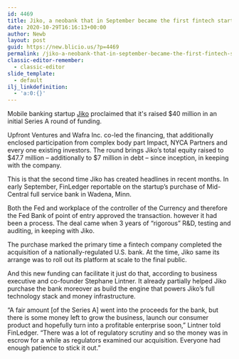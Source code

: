 ```yaml
---
id: 4469
title: Jiko, a neobank that in September became the first fintech startup to acquire a nationally regulated US bank
date: 2020-10-29T16:16:13+00:00
author: Newb
layout: post
guid: https://new.blicio.us/?p=4469
permalink: /jiko-a-neobank-that-in-september-became-the-first-fintech-startup-to-acquire-a-nationally-regulated-us-bank/
classic-editor-remember:
  - classic-editor
slide_template:
  - default
ilj_linkdefinition:
  - 'a:0:{}'
---
```

Mobile banking startup [Jiko](https://jiko.io/) proclaimed that it's raised $40 million in an initial Series A round of funding.

Upfront Ventures and Wafra Inc. co-led the financing, that additionally enclosed participation from complex body part Impact, NYCA Partners and every one existing investors. The round brings Jiko’s total equity raised to $47.7 million – additionally to $7 million in debt – since inception, in keeping with the company.

This is that the second time Jiko has created headlines in recent months. In early September, FinLedger reportable on the startup’s purchase of Mid-Central full service bank in Wadena, Minn.

Both the Fed and workplace of the controller of the Currency and therefore the Fed Bank of point of entry approved the transaction. however it had been a process. The deal came when 3 years of “rigorous” R&D, testing and auditing, in keeping with Jiko.

The purchase marked the primary time a fintech company completed the acquisition of a nationally-regulated U.S. bank. At the time, Jiko same its arrange was to roll out its platform at scale to the final public.

And this new funding can facilitate it just do that, according to business executive and co-founder Stephane Lintner. It already partially helped Jiko purchase the bank moreover as build the engine that powers Jiko’s full technology stack and money infrastructure.

“A fair amount [of the Series A] went into the proceeds for the bank, but there is some money left to grow the business, launch our consumer product and hopefully turn into a profitable enterprise soon,” Lintner told FinLedger. “There was a lot of regulatory scrutiny and so the money was in escrow for a while as regulators examined our acquisition. Everyone had enough patience to stick it out.”